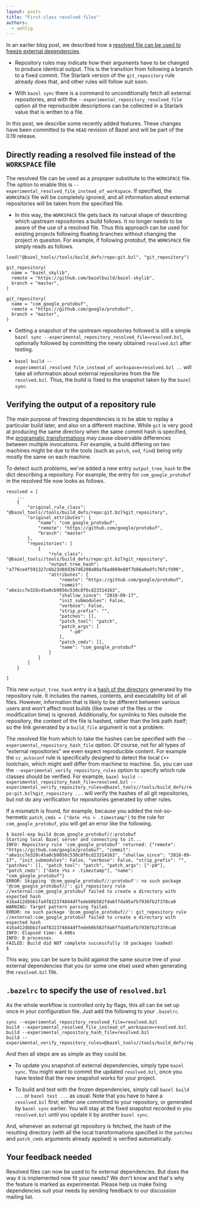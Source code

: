 ```yaml
---
layout: posts
title: "First-class resolved files"
authors:
  - aehlig
---
```


In an earlier blog post, we described how a [resolved file can be used to freeze
external dependencies](https://blog.bazel.build/2018/07/09/bazel-sync-and-resolved-file.html).

- Repository rules may indicate how their arguments have to be changed
  to produce identical output. This is the transition
  from following a branch to a fixed commit. The Starlark
  version of the `git_repository` rule already does that, and other rules
  will follow suit soon.

- With `bazel sync` there is a command to unconditionally fetch all external
  repositories, and with the `--experimental_repository_resolved_file` option
  all the reproducible descriptions can be collected in a Starlark value that
  is written to a file.

In this post, we describe some recently added features.
These changes have been committed to the `HEAD` revision of Bazel and will
be part of the 0.19 release.

## Directly reading a resolved file instead of the `WORKSPACE` file

The resolved file can be used as a propoper substitute to the `WORKSPACE` file.
The option to enable this is `--experimental_resolved_file_instead_of_workspace`.
If specified, the `WORKSPACE` file will be completely ignored, and all
information about external repositories will be taken from the specified
file.

- In this way, the `WORKSPACE` file gets back its natural shape of describing
  which upstream repositories a build follows.
  It no longer needs to be aware of the use of a resolved
  file. Thus this approach can be used for existing projects following
  floating branches without changing the project in quesiton.
  For example, if following protobuf, the `WORKSPACE` file simply reads as
  follows.

```
load("@bazel_tools//tools/build_defs/repo:git.bzl", "git_repository")

git_repository(
  name = "bazel_skylib",
  remote = "https://github.com/bazelbuild/bazel-skylib",
  branch = "master",
)

git_repository(
  name = "com_google_protobuf",
  remote = "https://github.com/google/protobuf",
  branch = "master",
)
```


- Getting a snapshot of the upstream repositories followed is still a simple
  `bazel sync --experimental_repository_resolved_file=resolved.bzl`, optionally
  followed by committing the newly obtained `resolved.bzl` after testing.

- `bazel build --experimental_resolved_file_instead_of_workspace=resolved.bzl ..`
  will take all information about external repositories from the file
  `resolved.bzl`. Thus, the build is fixed to the snapshot taken by the `bazel sync`.

## Verifying the output of a repository rule

The main purpose of freezing dependencies is to be able to replay a
particular build later, and also on a different machine. While `git`
is very good at producing the same directory when the same commit hash
is specified, the [programatic
transformations](https://github.com/bazelbuild/bazel/blob/a9bb64b58d048913455513bf2a5db35475c360f0/tools/build_defs/repo/utils.bzl#L82)
may cause observable differences between multiple invocations. For
example, a build differing on two machines might be due to the tools
(such as `patch`, `sed`, `find`) being only mostly the same on each machine.

To detect such problems, we've added a new entry `output_tree_hash`
to the dict describing a repository. For example, the entry for
`com_google_protobuf` in the resolved file now looks as follows.

```
resolved = [
    ...
    {
        "original_rule_class": "@bazel_tools//tools/build_defs/repo:git.bzl%git_repository",
        "original_attributes": {
            "name": "com_google_protobuf",
            "remote": "https://github.com/google/protobuf",
            "branch": "master"
        },
        "repositories": [
            {
                "rule_class": "@bazel_tools//tools/build_defs/repo:git.bzl%git_repository",
                "output_tree_hash": "a776ce4f591327c6b23d88d367d6208a88af6ad889e08f7b86a0edfc76fcfd96",
                "attributes": {
                    "remote": "https://github.com/google/protobuf",
                    "commit": "a6e1cc7e328c45a0cb9856c530c8f6cd23314163",
                    "shallow_since": "2018-09-17",
                    "init_submodules": False,
                    "verbose": False,
                    "strip_prefix": "",
                    "patches": [],
                    "patch_tool": "patch",
                    "patch_args": [
                        "-p0"
                    ],
                    "patch_cmds": [],
                    "name": "com_google_protobuf"
                }
            }
        ]
    }

]
```

This new `output_tree_hash` entry is a [hash of the
directory](https://github.com/bazelbuild/proposals/blob/master/designs/2018-07-13-repository-hashing.md)
generated by the repository rule. It includes the names, contents, and
executability bit of all files. However, information that is likely to
be different between various users and won't affect most builds (like owner of
the files or the modification time) is ignored. Additionally, for symlinks to files
outside the repository, the content of the file is hashed, rather than the link
path itself; so the link generated by a `build_file` argument is not a problem.

The resolved file from which to take the hashes can be specified with the
`--experimental_repository_hash_file` option. Of course, not for all types
of "external repositories" we even expect reproducible content. For example
the `cc_autoconf` rule is specifically designed to detect the local `C++`
toolchain, which might well differ from machine to machine. So, you can
use the `--experimental_verify_repository_rules` option to specify which rule
classes should be verified. For example,
`bazel build --experimental_repository_hash_file=resolved.bzl
--experimental_verify_repository_rules=@bazel_tools//tools/build_defs/repo:git.bzl%git_repository
...` will verify the hashes of all git repositories, but not do any
verification for repositories generated by other rules.

If a mismatch is found, for example, because you added the not-so-hermetic
`patch_cmds = ["date +%s > .timestamp"]` to the rule for `com_google_protobuf`,
you will get an error like the following.

```
$ bazel-exp build @com_google_protobuf//:protobuf
Starting local Bazel server and connecting to it...
INFO: Repository rule 'com_google_protobuf' returned: {"remote": "https://github.com/google/protobuf", "commit": "a6e1cc7e328c45a0cb9856c530c8f6cd23314163", "shallow_since": "2018-09-17", "init_submodules": False, "verbose": False, "strip_prefix": "", "patches": [], "patch_tool": "patch", "patch_args": ["-p0"], "patch_cmds": ["date +%s > .timestamp"], "name": "com_google_protobuf"}
ERROR: Skipping '@com_google_protobuf//:protobuf': no such package '@com_google_protobuf//': git_repository rule //external:com_google_protobuf failed to create a directory with expected hash 416a412dbbb1fa4f822374844dffedeb0b582fda6ffda95afb7936fb2f378ca0
WARNING: Target pattern parsing failed.
ERROR: no such package '@com_google_protobuf//': git_repository rule //external:com_google_protobuf failed to create a directory with expected hash 416a412dbbb1fa4f822374844dffedeb0b582fda6ffda95afb7936fb2f378ca0
INFO: Elapsed time: 4.606s
INFO: 0 processes.
FAILED: Build did NOT complete successfully (0 packages loaded)
$
```

This way, you can be sure to build against the same source tree of your
external dependencies that you (or some one else) used when generating
the `resolved.bzl` file.

## `.bazelrc` to specify the use of `resolved.bzl`

As the whole workflow is controlled only by flags, this all can be set
up once in your configuration file. Just add the following to
your `.bazelrc`.

```
sync --experimental_repository_resolved_file=resolved.bzl
build --experimental_resolved_file_instead_of_workspace=resolved.bzl
build --experimental_repository_hash_file=resolved.bzl
build --experimental_verify_repository_rules=@bazel_tools//tools/build_defs/repo:git.bzl%git_repository
```

And then all steps are as simple as they could be.

- To update you snapshot of external dependencies, simply type `bazel sync`.
  You might want to commit the updated `resolved.bzl`, once you have tested
  that the new snapshot works for your project.

- To build and test with the frozen dependencies, simply call `bazel build ...`
  or `bazel test ...` as usual. Note that you have to have a `resolved.bzl`
  first; either one committed to your repository, or generated by `bazel sync`
  earlier. You will stay at the fixed snapshot recorded in you `resolved.bzl`
  until you update it by another `bazel sync`.

And, whenever an external git repository is fetched, the hash of the resulting
directory (with all the local transformations specified in the `patches` and
`patch_cmds` arguments already applied) is verified automatically.

## Your feedback needed

Resolved files can now be used to fix external dependencies. But does the way
it is implemented now fit your needs? We don't know and that's why the feature
is marked as experimental. Please help us make fixing dependencies suit your
needs by sending feedback to our discussion mailing list.
